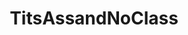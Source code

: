 ---
title: TitsAssandNoClass
crosslinks:
- OutOfTheLoop
- Mystique_Sharde
- myult1mateischarging
- truesexypizza
- RepressedGoneWild
---